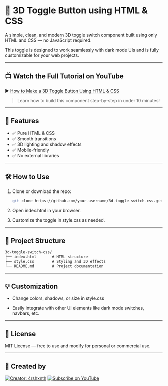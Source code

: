 # 🔘 3D Toggle Button using HTML & CSS

A simple, clean, and modern 3D toggle switch component built using only HTML and CSS — no JavaScript required.

This toggle is designed to work seamlessly with dark mode UIs and is fully customizable for your web projects.

---

## 📺 Watch the Full Tutorial on YouTube

▶️ [How to Make a 3D Toggle Button Using HTML & CSS](https://www.youtube.com/watch?v=YOUR_VIDEO_ID)

> Learn how to build this component step-by-step in under 10 minutes!

---

## 🚀 Features

- ✅ Pure HTML & CSS
- ✅ Smooth transitions
- ✅ 3D lighting and shadow effects
- ✅ Mobile-friendly
- ✅ No external libraries

---

## 🛠️ How to Use

1. Clone or download the repo:
   ```bash
   git clone https://github.com/your-username/3d-toggle-switch-css.git
   ```
2. Open index.html in your browser.

3. Customize the toggle in style.css as needed.

---

## 📁 Project Structure
```markdown
3d-toggle-switch-css/
├── index.html       # HTML structure
├── style.css        # Styling and 3D effects
└── README.md        # Project documentation
```

---

## 💡 Customization

- Change colors, shadows, or size in style.css

- Easily integrate with other UI elements like dark mode switches, navbars, etc.

---

## 📄 License

MIT License — free to use and modify for personal or commercial use.

---

## 🙌 Created by

[![Creator: 4rshxnth](https://img.shields.io/badge/Made%20By-CodeWithAK-blueviolet?style=for-the-badge)](https://github.com/4rshxnth)
[![Subscribe on YouTube](https://img.shields.io/badge/Subscribe-Youtube-red?style=for-the-badge&logo=youtube)](https://www.youtube.com/@CodeWithAK-dev)

